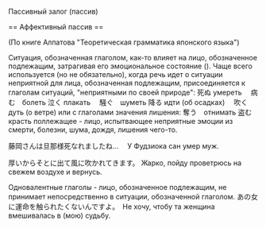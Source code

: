 Пассивный залог (пассив)

== Аффективный пассив ==

(По книге Алпатова "Теоретическая грамматика японского языка")

Ситуация, обозначенная глаголом, как-то влияет на лицо, обозначенное подлежащим, затрагивая его эмоциональное состояние (). Чаще всего используется (но не обязательно), когда речь идет о ситуации неприятной для лица, обозначенная подлежащим, присоединяется к глаголам ситуаций, "неприятными по своей природе":
  死ぬ умереть　
  病む　болеть 
  泣く плакать　
  騒ぐ　шуметь 
  降る идти (об осадках)　
  吹く дуть (о ветре)
или с глаголами значения лишения:
  奪う　отнимать
  盗む красть
поллежащее - лицо, испытвающее неприятные эмоции из смерти, болезни, шума, дождя, лишения чего-то.

藤岡さんは旦那様死なれましたね…　
У Фудзиока сан умер муж.

厚いからそとに出て風に吹かれてきます。 
Жарко, пойду проветрюсь на свежем воздухе и вернусь.


Одновалентные глаголы - лицо, обозначенное подлежащим, не принимает непосредственно в ситуации, обозначенной глаголом.
あの女に運命を触られたくないんですよ。　Не хочу, чтобу та женщина вмешивалась в (мою) судьбу.
